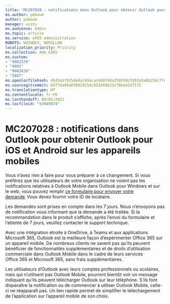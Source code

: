 ```yaml
---
title: 'MC207028 : notifications dans Outlook pour obtenir Outlook pour iOS et Android sur les appareils mobiles'
ms.author: pebaum
author: pebaum
manager: scotv
ms.audience: Admin
ms.topic: article
ms.service: o365-administration
ROBOTS: NOINDEX, NOFOLLOW
localization_priority: Priority
ms.collection: Adm_O365
ms.custom:
- "9002576"
- "4992"
- "9002628"
- "5047"
ms.openlocfilehash: 4545a578154edac69acac6097d4a259299c5303a5a0b254c7fe0c57869b7bcab
ms.sourcegitcommit: b5f7da89a650d2915dc652449623c78be6247175
ms.translationtype: HT
ms.contentlocale: fr-FR
ms.lasthandoff: 08/05/2021
ms.locfileid: "53945074"
---
```

# <a name="mc207028---notifications-in-outlook-to-obtain-outlook-for-ios-and-android-on-mobile-devices"></a>MC207028 : notifications dans Outlook pour obtenir Outlook pour iOS et Android sur les appareils mobiles

Vous n’avez rien à faire pour vous préparer à ce changement. Si vous préférez que les utilisateurs de votre organisation ne voient pas les notifications relatives à Outlook Mobile dans Outlook pour Windows et sur le web, vous pouvez remplir [ce formulaire pour envoyer votre demande](https://aka.ms/MC207028). Vous devez fournir votre ID de locataire. 

Les demandes sont prises en compte dans les 7 jours. Nous n’envoyons pas de notification vous informant que la demande a été traitée. Si la recommandation dans le produit s’affiche, après l’envoi du formulaire et l’attente de 7 jours, veuillez contacter le support technique.

Avec une intégration étroite à OneDrive, à Teams et aux applications Microsoft 365, Outlook est la meilleure façon d’expérimenter Office 365 sur un appareil mobile. De nombreux clients ne savent pas qu’ils peuvent bénéficier de fonctionnalités supplémentaires et de droits d’utilisation commerciale dans Outlook Mobile dans le cadre de leurs services Office 365 et Microsoft 365, sans frais supplémentaires.

Les utilisateurs d’Outlook avec leurs comptes professionnels ou scolaires, mais qui n’utilisent pas Outlook Mobile, pourront bientôt voir un message indiquant qu’ils peuvent télécharger Outlook sur leur téléphone. S’ils font disparaître la notification ou de commencer à utiliser Outlook Mobile, celle-ci ne réapparaît pas. Un lien rapide permet de simplifier le téléchargement de l’application sur l’appareil mobile de son choix.
